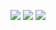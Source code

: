 ![](https://github-readme-stats.vercel.app/api?username=HeyImJ0hn&theme=github_dark&hide_border=false&include_all_commits=true&count_private=true)
![](https://github-readme-stats.vercel.app/api/top-langs/?username=HeyImJ0hn&theme=github_dark&hide_border=false&include_all_commits=true&count_private=true&layout=compact)
![](https://github-readme-streak-stats.herokuapp.com/?user=HeyImJ0hn&theme=github_dark&hide_border=false)

